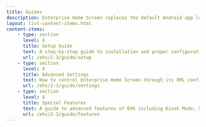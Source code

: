 ```yaml
---
title: Guides
description: Enterprise Home Screen replaces the default Android app launcher and home screen with a secure launcher that's easy to configure and lock down. The following guides provide all the information required to customize this powerful tool for the specific needs of any enterprise or department. 
layout: list-content-items.html
content-items:
    - type: section
      level: 4
      title: Setup Guide
      text: A step-by-step guide to installation and proper configuration of Enterprise Home Screen on a device
      url: /ehs/2-3/guide/setup
    - type: section
      level: 4
      title: Advanced Settings
      text: How to control Enterprise Home Screen through its XML configuration file
      url: /ehs/2-3/guide/settings
    - type: section
      level: 4
      title: Special Features
      text: A guide to advanced features of EHS including Kiosk Mode, Secure Mode and recovery from Lockdown State 
      url: /ehs/2-3/guide/features
---
```


